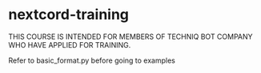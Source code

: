# nextcord-training
THIS COURSE IS INTENDED FOR MEMBERS OF TECHNIQ BOT COMPANY WHO HAVE APPLIED FOR TRAINING.

Refer to basic_format.py before going to examples
